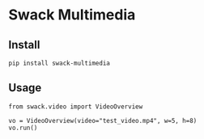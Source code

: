 # Swack Multimedia

## Install

```shell
pip install swack-multimedia
```

## Usage

```Python3
from swack.video import VideoOverview

vo = VideoOverview(video="test_video.mp4", w=5, h=8)
vo.run()
```
